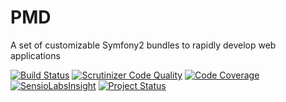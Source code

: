 PMD
===

A set of customizable Symfony2 bundles to rapidly develop web applications

[![Build Status](https://secure.travis-ci.org/piotrminkina/pmd.png)](https://travis-ci.org/piotrminkina/pmd)
[![Scrutinizer Code Quality](https://scrutinizer-ci.com/g/piotrminkina/pmd/badges/quality-score.png?b=master)](https://scrutinizer-ci.com/g/piotrminkina/pmd/?branch=master)
[![Code Coverage](https://scrutinizer-ci.com/g/piotrminkina/pmd/badges/coverage.png?b=master)](https://scrutinizer-ci.com/g/piotrminkina/pmd/?branch=master)
[![SensioLabsInsight](https://insight.sensiolabs.com/projects/cda07b63-1805-413e-9812-a35d52a8b4e5/mini.png)](https://insight.sensiolabs.com/projects/cda07b63-1805-413e-9812-a35d52a8b4e5)
[![Project Status](http://stillmaintained.com/piotrminkina/pmd.png)](http://stillmaintained.com/piotrminkina/pmd)
